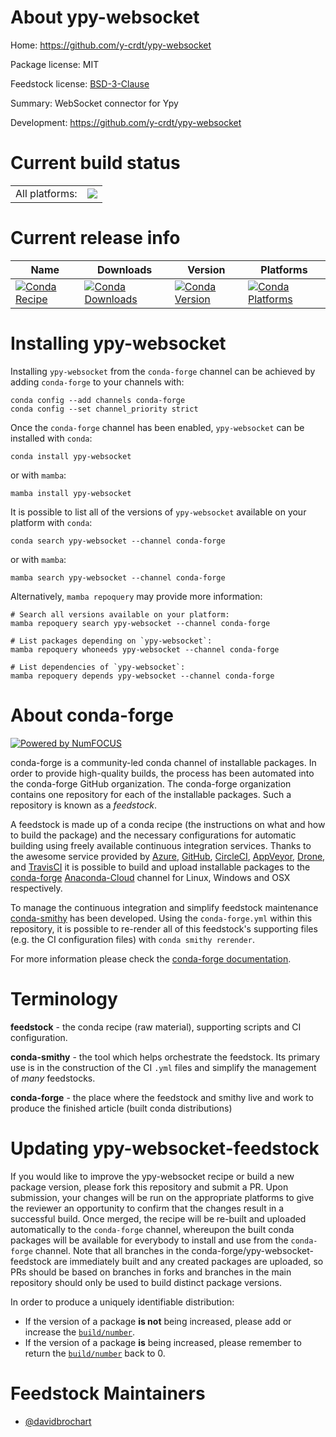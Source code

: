 About ypy-websocket
===================

Home: https://github.com/y-crdt/ypy-websocket

Package license: MIT

Feedstock license: [BSD-3-Clause](https://github.com/conda-forge/ypy-websocket-feedstock/blob/main/LICENSE.txt)

Summary: WebSocket connector for Ypy

Development: https://github.com/y-crdt/ypy-websocket

Current build status
====================


<table><tr><td>All platforms:</td>
    <td>
      <a href="https://dev.azure.com/conda-forge/feedstock-builds/_build/latest?definitionId=16009&branchName=main">
        <img src="https://dev.azure.com/conda-forge/feedstock-builds/_apis/build/status/ypy-websocket-feedstock?branchName=main">
      </a>
    </td>
  </tr>
</table>

Current release info
====================

| Name | Downloads | Version | Platforms |
| --- | --- | --- | --- |
| [![Conda Recipe](https://img.shields.io/badge/recipe-ypy--websocket-green.svg)](https://anaconda.org/conda-forge/ypy-websocket) | [![Conda Downloads](https://img.shields.io/conda/dn/conda-forge/ypy-websocket.svg)](https://anaconda.org/conda-forge/ypy-websocket) | [![Conda Version](https://img.shields.io/conda/vn/conda-forge/ypy-websocket.svg)](https://anaconda.org/conda-forge/ypy-websocket) | [![Conda Platforms](https://img.shields.io/conda/pn/conda-forge/ypy-websocket.svg)](https://anaconda.org/conda-forge/ypy-websocket) |

Installing ypy-websocket
========================

Installing `ypy-websocket` from the `conda-forge` channel can be achieved by adding `conda-forge` to your channels with:

```
conda config --add channels conda-forge
conda config --set channel_priority strict
```

Once the `conda-forge` channel has been enabled, `ypy-websocket` can be installed with `conda`:

```
conda install ypy-websocket
```

or with `mamba`:

```
mamba install ypy-websocket
```

It is possible to list all of the versions of `ypy-websocket` available on your platform with `conda`:

```
conda search ypy-websocket --channel conda-forge
```

or with `mamba`:

```
mamba search ypy-websocket --channel conda-forge
```

Alternatively, `mamba repoquery` may provide more information:

```
# Search all versions available on your platform:
mamba repoquery search ypy-websocket --channel conda-forge

# List packages depending on `ypy-websocket`:
mamba repoquery whoneeds ypy-websocket --channel conda-forge

# List dependencies of `ypy-websocket`:
mamba repoquery depends ypy-websocket --channel conda-forge
```


About conda-forge
=================

[![Powered by
NumFOCUS](https://img.shields.io/badge/powered%20by-NumFOCUS-orange.svg?style=flat&colorA=E1523D&colorB=007D8A)](https://numfocus.org)

conda-forge is a community-led conda channel of installable packages.
In order to provide high-quality builds, the process has been automated into the
conda-forge GitHub organization. The conda-forge organization contains one repository
for each of the installable packages. Such a repository is known as a *feedstock*.

A feedstock is made up of a conda recipe (the instructions on what and how to build
the package) and the necessary configurations for automatic building using freely
available continuous integration services. Thanks to the awesome service provided by
[Azure](https://azure.microsoft.com/en-us/services/devops/), [GitHub](https://github.com/),
[CircleCI](https://circleci.com/), [AppVeyor](https://www.appveyor.com/),
[Drone](https://cloud.drone.io/welcome), and [TravisCI](https://travis-ci.com/)
it is possible to build and upload installable packages to the
[conda-forge](https://anaconda.org/conda-forge) [Anaconda-Cloud](https://anaconda.org/)
channel for Linux, Windows and OSX respectively.

To manage the continuous integration and simplify feedstock maintenance
[conda-smithy](https://github.com/conda-forge/conda-smithy) has been developed.
Using the ``conda-forge.yml`` within this repository, it is possible to re-render all of
this feedstock's supporting files (e.g. the CI configuration files) with ``conda smithy rerender``.

For more information please check the [conda-forge documentation](https://conda-forge.org/docs/).

Terminology
===========

**feedstock** - the conda recipe (raw material), supporting scripts and CI configuration.

**conda-smithy** - the tool which helps orchestrate the feedstock.
                   Its primary use is in the construction of the CI ``.yml`` files
                   and simplify the management of *many* feedstocks.

**conda-forge** - the place where the feedstock and smithy live and work to
                  produce the finished article (built conda distributions)


Updating ypy-websocket-feedstock
================================

If you would like to improve the ypy-websocket recipe or build a new
package version, please fork this repository and submit a PR. Upon submission,
your changes will be run on the appropriate platforms to give the reviewer an
opportunity to confirm that the changes result in a successful build. Once
merged, the recipe will be re-built and uploaded automatically to the
`conda-forge` channel, whereupon the built conda packages will be available for
everybody to install and use from the `conda-forge` channel.
Note that all branches in the conda-forge/ypy-websocket-feedstock are
immediately built and any created packages are uploaded, so PRs should be based
on branches in forks and branches in the main repository should only be used to
build distinct package versions.

In order to produce a uniquely identifiable distribution:
 * If the version of a package **is not** being increased, please add or increase
   the [``build/number``](https://docs.conda.io/projects/conda-build/en/latest/resources/define-metadata.html#build-number-and-string).
 * If the version of a package **is** being increased, please remember to return
   the [``build/number``](https://docs.conda.io/projects/conda-build/en/latest/resources/define-metadata.html#build-number-and-string)
   back to 0.

Feedstock Maintainers
=====================

* [@davidbrochart](https://github.com/davidbrochart/)


